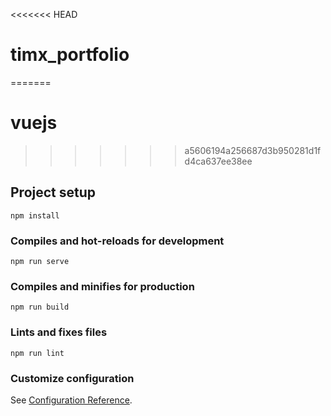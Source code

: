 <<<<<<< HEAD
# timx_portfolio
=======
# vuejs
>>>>>>> a5606194a256687d3b950281d1fd4ca637ee38ee

## Project setup
```
npm install
```

### Compiles and hot-reloads for development
```
npm run serve
```

### Compiles and minifies for production
```
npm run build
```

### Lints and fixes files
```
npm run lint
```

### Customize configuration
See [Configuration Reference](https://cli.vuejs.org/config/).
